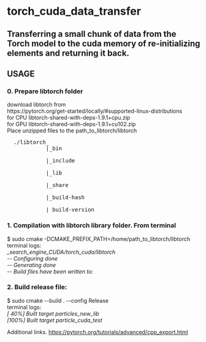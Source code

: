 # torch_cuda_data_transfer
<h2>
Transferring a small chunk of data from the Torch model to the cuda memory of re-initializing elements and returning it back.<h2>
USAGE<br>
<h3>0. Prepare libtorch folder<br></h3>
  download libtorch from <br>
  https://pytorch.org/get-started/locally/#supported-linux-distributions<br>
  for CPU libtorch-shared-with-deps-1.9.1+cpu.zip<br>
  for GPU libtorch-shared-with-deps-1.9.1+cu102.zip<br>
Place unzipped files to the path_to_libtorch/libtorch <br>
  <pre>
  ./libtorch_
       &nbsp;&nbsp;&nbsp  |_bin<br>
       &nbsp;&nbsp;&nbsp  |_include<br>
       &nbsp;&nbsp;&nbsp  |_lib<br>
       &nbsp;&nbsp;&nbsp  |_share<br>
       &nbsp;&nbsp;&nbsp  |_build-hash<br>
       &nbsp;&nbsp;&nbsp  |_build-version<br></pre>

  
<h3>1. Compilation with libtorch library folder. From terminal<br></h3>
  $ sudo cmake -DCMAKE_PREFIX_PATH=/home/path_to_libtorch/libtorch<br>
terminal logs:<br><i>
_search_engine_CUDA/torch_cuda/libtorch<br>
-- Configuring done<br>
-- Generating done<br>
-- Build files have been written to:<br>
  </i>
<h3>2. Build release file:<br></h3>
  $ sudo cmake --build . --config Release <br>
terminal logs:<br>
<i>
[ 40%] Built target particles_new_lib<br>
[100%] Built target particle_cuda_test<br>
</i>

  
  Additional links.
  https://pytorch.org/tutorials/advanced/cpp_export.html
